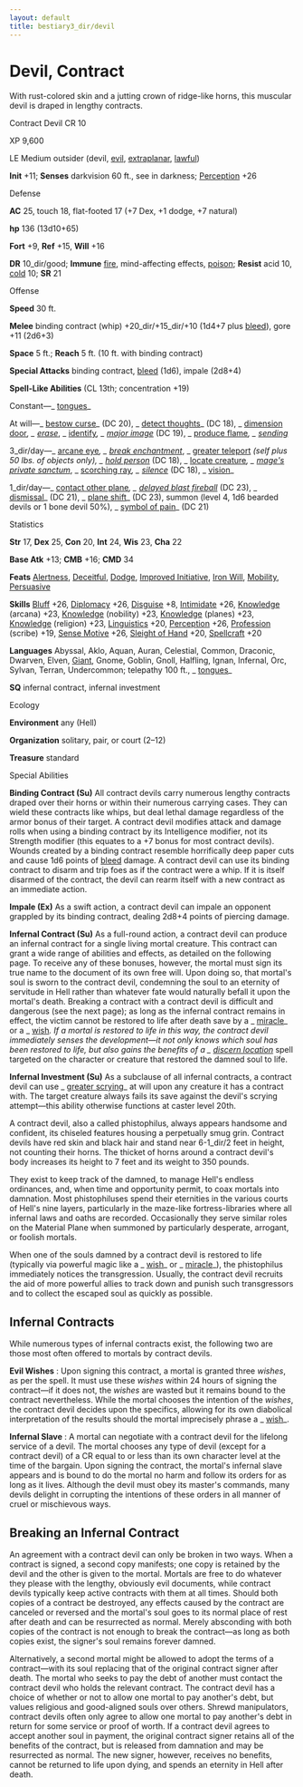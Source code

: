 ```yaml
---
layout: default
title: bestiary3_dir/devil
---
```

# Devil, Contract

With rust-colored skin and a jutting crown of ridge-like horns, this muscular devil is draped in lengthy contracts.

Contract Devil CR 10

XP 9,600

LE Medium outsider (devil, [evil](monsters_dir/creatureTypes#_evil-subtype), [extraplanar](monsters_dir/creatureTypes#_extraplanar-subtype), [lawful](monsters_dir/creatureTypes#_lawful-subtype))

**Init** +11; **Senses** darkvision 60 ft., see in darkness; [Perception](skills_dir/perception#_perception) +26

Defense

**AC** 25, touch 18, flat-footed 17 (+7 Dex, +1 dodge, +7 natural)

**hp** 136 (13d10+65)

**Fort** +9, **Ref** +15, **Will** +16

**DR** 10_dir/good; **Immune** [fire](monsters_dir/creatureTypes#_fire-subtype), mind-affecting effects, [poison](monsters_dir/universalMonsterRules#_poison-(ex-or-su)); **Resist** acid 10, [cold](monsters_dir/creatureTypes#_cold-subtype) 10; **SR** 21

Offense

**Speed** 30 ft.

**Melee** binding contract (whip) +20_dir/+15_dir/+10 (1d4+7 plus [bleed](monsters_dir/universalMonsterRules#_bleed)), gore +11 (2d6+3)

**Space** 5 ft.; **Reach** 5 ft. (10 ft. with binding contract)

**Special Attacks** binding contract, [bleed](monsters_dir/universalMonsterRules#_bleed) (1d6), impale (2d8+4)

**Spell-Like Abilities** (CL 13th; concentration +19)

Constant—_ [tongues](spells_dir/tongues#_tongues)_

At will—_ [bestow curse](spells_dir/bestowCurse#_bestow-curse)_ (DC 20), _ [detect thoughts](spells_dir/detectThoughts#_detect-thoughts)_ (DC 18), _ [dimension door](spells_dir/dimensionDoor#_dimension-door)_, _ [erase](spells_dir/erase#_erase)_, _ [identify](spells_dir/identify#_identify)_, _ [major image](spells_dir/majorImage#_major-image)_ (DC 19), _ [produce flame](spells_dir/produceFlame#_produce-flame)_, _ [sending](spells_dir/sending#_sending)_

3_dir/day—_ [arcane eye](spells_dir/arcaneEye#_arcane-eye)_, _ [break enchantment](spells_dir/breakEnchantment#_break-enchantment)_, _ [greater teleport](spells_dir/teleport#_teleport-greater) _(self plus 50 lbs. of objects only), _ [hold person](spells_dir/holdPerson#_hold-person)_ (DC 18), _ [locate creature](spells_dir/locateCreature#_locate-creature)_, _ [mage's private sanctum](spells_dir/mageSPrivateSanctum#_mage-s-private-sanctum)_, _ [scorching ray](spells_dir/scorchingRay#_scorching-ray)_, _ [silence](spells_dir/silence#_silence)_ (DC 18), _ [vision](spells_dir/vision#_vision)_

1_dir/day—_ [contact other plane](spells_dir/contactOtherPlane#_contact-other-plane)_, _ [delayed blast fireball](spells_dir/delayedBlastFireball#_delayed-blast-fireball)_ (DC 23), _ [dismissal](spells_dir/dismissal#_dismissal)_ (DC 21), _ [plane shift](spells_dir/planeShift#_plane-shift)_ (DC 23), summon (level 4, 1d6 bearded devils or 1 bone devil 50%), _ [symbol of pain](spells_dir/symbolOfPain#_symbol-of-pain)_ (DC 21)

Statistics

**Str** 17, **Dex** 25, **Con** 20, **Int** 24, **Wis** 23, **Cha** 22

**Base Atk** +13; **CMB** +16; **CMD** 34

**Feats** [Alertness](feats#_alertness), [Deceitful](feats#_deceitful), [Dodge](feats#_dodge), [Improved Initiative](feats#_improved-initiative), [Iron Will](feats#_iron-will), [Mobility](feats#_mobility), [Persuasive](feats#_persuasive)

**Skills** [Bluff](skills_dir/bluff#_bluff) +26, [Diplomacy](skills_dir/diplomacy#_diplomacy) +26, [Disguise](skills_dir/disguise#_disguise) +8, [Intimidate](skills_dir/intimidate#_intimidate) +26, [Knowledge](skills_dir/knowledge#_knowledge) (arcana) +23, [Knowledge](skills_dir/knowledge#_knowledge) (nobility) +23, [Knowledge](skills_dir/knowledge#_knowledge) (planes) +23, [Knowledge](skills_dir/knowledge#_knowledge) (religion) +23, [Linguistics](skills_dir/linguistics#_linguistics) +20, [Perception](skills_dir/perception#_perception) +26, [Profession](skills_dir/profession#_profession) (scribe) +19, [Sense Motive](skills_dir/senseMotive#_sense-motive) +26, [Sleight of Hand](skills_dir/sleightOfHand#_sleight-of-hand) +20, [Spellcraft](skills_dir/spellcraft#_spellcraft) +20

**Languages** Abyssal, Aklo, Aquan, Auran, Celestial, Common, Draconic, Dwarven, Elven, [Giant](monsters_dir/creatureTypes#_giant-subtype), Gnome, Goblin, Gnoll, Halfling, Ignan, Infernal, Orc, Sylvan, Terran, Undercommon; telepathy 100 ft., _ [tongues](spells_dir/tongues#_tongues)_

**SQ** infernal contract, infernal investment

Ecology

**Environment** any (Hell)

**Organization** solitary, pair, or court (2–12)

**Treasure** standard

Special Abilities

**Binding Contract (Su)** All contract devils carry numerous lengthy contracts draped over their horns or within their numerous carrying cases. They can wield these contracts like whips, but deal lethal damage regardless of the armor bonus of their target. A contract devil modifies attack and damage rolls when using a binding contract by its Intelligence modifier, not its Strength modifier (this equates to a +7 bonus for most contract devils). Wounds created by a binding contract resemble horrifically deep paper cuts and cause 1d6 points of [bleed](monsters_dir/universalMonsterRules#_bleed) damage. A contract devil can use its binding contract to disarm and trip foes as if the contract were a whip. If it is itself disarmed of the contract, the devil can rearm itself with a new contract as an immediate action.

**Impale (Ex)** As a swift action, a contract devil can impale an opponent grappled by its binding contract, dealing 2d8+4 points of piercing damage.

**Infernal Contract (Su)** As a full-round action, a contract devil can produce an infernal contract for a single living mortal creature. This contract can grant a wide range of abilities and effects, as detailed on the following page. To receive any of these bonuses, however, the mortal must sign its true name to the document of its own free will. Upon doing so, that mortal's soul is sworn to the contract devil, condemning the soul to an eternity of servitude in Hell rather than whatever fate would naturally befall it upon the mortal's death. Breaking a contract with a contract devil is difficult and dangerous (see the next page); as long as the infernal contract remains in effect, the victim cannot be restored to life after death save by a _ [miracle](spells_dir/miracle#_miracle)_ or a _ [wish](spells_dir/wish#_wish)_. If a mortal is restored to life in this way, the contract devil immediately senses the development—it not only knows which soul has been restored to life, but also gains the benefits of a _ [discern location](spells_dir/discernLocation#_discern-location)_ spell targeted on the character or creature that restored the damned soul to life.

**Infernal Investment (Su)** As a subclause of all infernal contracts, a contract devil can use _ [greater scrying](spells_dir/scrying#_scrying-greater)_ at will upon any creature it has a contract with. The target creature always fails its save against the devil's scrying attempt—this ability otherwise functions at caster level 20th.

A contract devil, also a called phistophilus, always appears handsome and confident, its chiseled features housing a perpetually smug grin. Contract devils have red skin and black hair and stand near 6-1_dir/2 feet in height, not counting their horns. The thicket of horns around a contract devil's body increases its height to 7 feet and its weight to 350 pounds.

They exist to keep track of the damned, to manage Hell's endless ordinances, and, when time and opportunity permit, to coax mortals into damnation. Most phistophiluses spend their eternities in the various courts of Hell's nine layers, particularly in the maze-like fortress-libraries where all infernal laws and oaths are recorded. Occasionally they serve similar roles on the Material Plane when summoned by particularly desperate, arrogant, or foolish mortals.

When one of the souls damned by a contract devil is restored to life (typically via powerful magic like a _ [wish](spells_dir/wish#_wish)_ or _ [miracle](spells_dir/miracle#_miracle)_), the phistophilus immediately notices the transgression. Usually, the contract devil recruits the aid of more powerful allies to track down and punish such transgressors and to collect the escaped soul as quickly as possible.

## Infernal Contracts

While numerous types of infernal contracts exist, the following two are those most often offered to mortals by contract devils.

**Evil Wishes** : Upon signing this contract, a mortal is granted three _wishes_, as per the spell. It must use these _wishes_ within 24 hours of signing the contract—if it does not, the _wishes_ are wasted but it remains bound to the contract nevertheless. While the mortal chooses the intention of the _wishes_, the contract devil decides upon the specifics, allowing for its own diabolical interpretation of the results should the mortal imprecisely phrase a _ [wish](spells_dir/wish#_wish)_.

**Infernal Slave** : A mortal can negotiate with a contract devil for the lifelong service of a devil. The mortal chooses any type of devil (except for a contract devil) of a CR equal to or less than its own character level at the time of the bargain. Upon signing the contract, the mortal's infernal slave appears and is bound to do the mortal no harm and follow its orders for as long as it lives. Although the devil must obey its master's commands, many devils delight in corrupting the intentions of these orders in all manner of cruel or mischievous ways.

## Breaking an Infernal Contract

An agreement with a contract devil can only be broken in two ways. When a contract is signed, a second copy manifests; one copy is retained by the devil and the other is given to the mortal. Mortals are free to do whatever they please with the lengthy, obviously evil documents, while contract devils typically keep active contracts with them at all times. Should both copies of a contract be destroyed, any effects caused by the contract are canceled or reversed and the mortal's soul goes to its normal place of rest after death and can be resurrected as normal. Merely absconding with both copies of the contract is not enough to break the contract—as long as both copies exist, the signer's soul remains forever damned.

Alternatively, a second mortal might be allowed to adopt the terms of a contract—with its soul replacing that of the original contract signer after death. The mortal who seeks to pay the debt of another must contact the contract devil who holds the relevant contract. The contract devil has a choice of whether or not to allow one mortal to pay another's debt, but values religious and good-aligned souls over others. Shrewd manipulators, contract devils often only agree to allow one mortal to pay another's debt in return for some service or proof of worth. If a contract devil agrees to accept another soul in payment, the original contract signer retains all of the benefits of the contract, but is released from damnation and may be resurrected as normal. The new signer, however, receives no benefits, cannot be returned to life upon dying, and spends an eternity in Hell after death.

